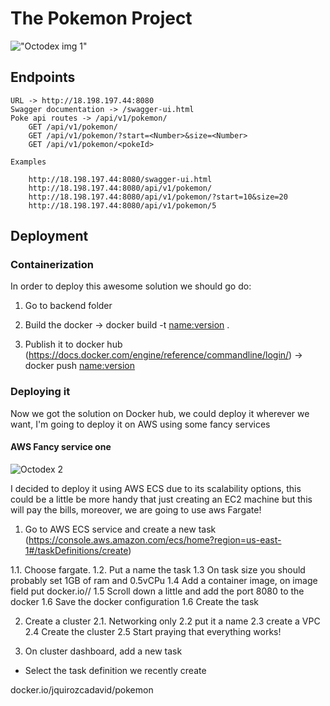 # The Pokemon Project

!["Octodex img 1"](https://octodex.github.com/images/privateinvestocat.jpg)

## Endpoints

    URL -> http://18.198.197.44:8080
    Swagger documentation -> /swagger-ui.html
    Poke api routes -> /api/v1/pokemon/
        GET /api/v1/pokemon/
        GET /api/v1/pokemon/?start=<Number>&size=<Number>
        GET /api/v1/pokemon/<pokeId>

    Examples

        http://18.198.197.44:8080/swagger-ui.html
        http://18.198.197.44:8080/api/v1/pokemon/
        http://18.198.197.44:8080/api/v1/pokemon/?start=10&size=20
        http://18.198.197.44:8080/api/v1/pokemon/5
        



## Deployment

### Containerization
In order to deploy this awesome solution we should go do:

1. Go to backend folder

2. Build the docker -> docker build -t <name:version> . 

3. Publish it to docker hub (https://docs.docker.com/engine/reference/commandline/login/) -> docker push <name:version>


### Deploying it 

Now we got the solution on Docker hub, we could deploy it wherever we want, I'm going to deploy it on AWS using some fancy services

#### AWS Fancy service one

![Octodex 2](https://octodex.github.com/images/boxertocat_octodex.jpg)

I decided to deploy it using AWS ECS due to its scalability options, this could be a little be more handy that just creating an EC2 machine but this will pay the bills, moreover, we are going to use aws Fargate!

1. Go to AWS ECS service and create a new task (https://console.aws.amazon.com/ecs/home?region=us-east-1#/taskDefinitions/create)


1.1. Choose fargate.
1.2. Put a name the task
1.3 On task size you should probably set 1GB of ram  and 0.5vCPu
1.4 Add a container image, on image field put docker.io/<username>/<docker name>
1.5 Scroll down a little and add the port 8080 to the docker
1.6 Save the docker configuration
1.6 Create the task


2. Create a cluster 
2.1. Networking only
2.2 put it a name 
2.3 create a VPC 
2.4 Create the cluster
2.5 Start praying that everything works!

3. On cluster dashboard, add a new task
* Select the task definition we recently  create


docker.io/jquirozcadavid/pokemon 